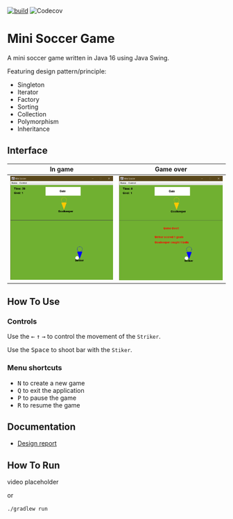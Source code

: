 [![build](https://github.com/a-mohamad/soccer-game/actions/workflows/codecov.yml/badge.svg?branch=main)](https://github.com/a-mohamad/soccer-game/actions/workflows/codecov.yml)
![Codecov](https://img.shields.io/codecov/c/gh/a-mohamad/soccer-game?token=6HWXBQ4BG7)
# Mini Soccer Game

A mini soccer game written in Java 16 using Java Swing.

Featuring design pattern/principle:

* Singleton
* Iterator
* Factory
* Sorting
* Collection
* Polymorphism
* Inheritance

## Interface
| In game    | Game over   |
| :------------: | :----------: |
| ![In game](Screenshots/in_game.png) | ![Game over](Screenshots/game_over.png) |

## How To Use

### Controls
Use the  <kbd>&#8592;</kbd> <kbd>&#8593;</kbd> <kbd>&#8594;</kbd> to control the movement of the `Striker`.

Use the <kbd>Space</kbd> to shoot bar with the `Stiker`.

### Menu shortcuts
- <kbd>N</kbd> to create a new game
- <kbd>Q</kbd> to exit the application
- <kbd>P</kbd> to pause the game
- <kbd>R</kbd> to resume the game

## Documentation
- [Design report](https://github.com/a-mohamad/soccer-game/blob/main/Documentation/report/report.pdf)

## How To Run
video placeholder

or 

```
./gradlew run
```

